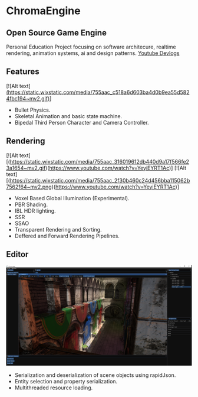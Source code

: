 # ChromaEngine
## Open Source Game Engine
Personal Education Project focusing on software architecure, realtime rendering, animation systems, ai and design patterns. 
[Youtube Devlogs](https://www.youtube.com/watch?v=YeyiEYRT1Ac)

## Features
[![Alt text][(https://static.wixstatic.com/media/755aac_c518a6d603ba4d0b9ea55d5824fbc194~mv2.gif)](https://www.youtube.com/watch?v=YeyiEYRT1Ac)]
  * Bullet Physics.
  * Skeletal Animation and basic state machine. 
  * Bipedal Third Person Character and Camera Controller.  
  
## Rendering
[![Alt text][(https://static.wixstatic.com/media/755aac_316019612db440d9a17f566fe23a1654~mv2.gif)(https://www.youtube.com/watch?v=YeyiEYRT1Ac)]
[![Alt text][(https://static.wixstatic.com/media/755aac_2f30b460c24d456bba115062b7562f64~mv2.png)(https://www.youtube.com/watch?v=YeyiEYRT1Ac)]
  * Voxel Based Global Illumination (Experimental).
  * PBR Shading.
  * IBL HDR lighting.
  * SSR
  * SSAO
  * Transparent Rendering and Sorting.
  * Deffered and Forward Rendering Pipelines.
  
## Editor
![](Chroma/Chroma/resources/textures/editor/Editor_00.PNG)
  * Serialization and deserialization of scene objects using rapidJson. 
  * Entity selection and property serialization. 
  * Multithreaded resource loading. 



